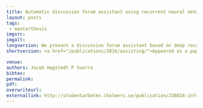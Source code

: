 ```yaml
---
title: Automatic discussion forum assistant using recurrent neural networks
layout: posts
tags:
 - masterthesis
imgsrc: 
imgalt: 
longversion: We present a discussion forum assistant based on deep recurrent neural networks (RNNs). The assistant is trained to perform three different tasks when faced with a question from a user. Firstly, to recommend related posts. Secondly, to recommend other users that might be able to help. Thirdly, it recommends other channels in the forum where people may discuss related topics. Our recurrent forum assistant is evaluated experimentally by prediction accuracy for the end–to–end trainable parts, as well as by performing an end-user study. We conclude that the model generalizes well, and is helpful for the users.
shortversion: <a href="/publications/2016/assisting/">Appeared as a paper in representation learning for NLP, RepL4NLP, at ACL 2016</a>.

venue: 
authors: Jacob Hagstedt P Suorra
bibtex: 
permalink:
pdf: 
overwriteurl: 
externallink: http://studentarbeten.chalmers.se/publication/238024-information-retrieval-in-instant-messaging-platforms-using-recurrent-neural-networks-assisting-discu
---
```


